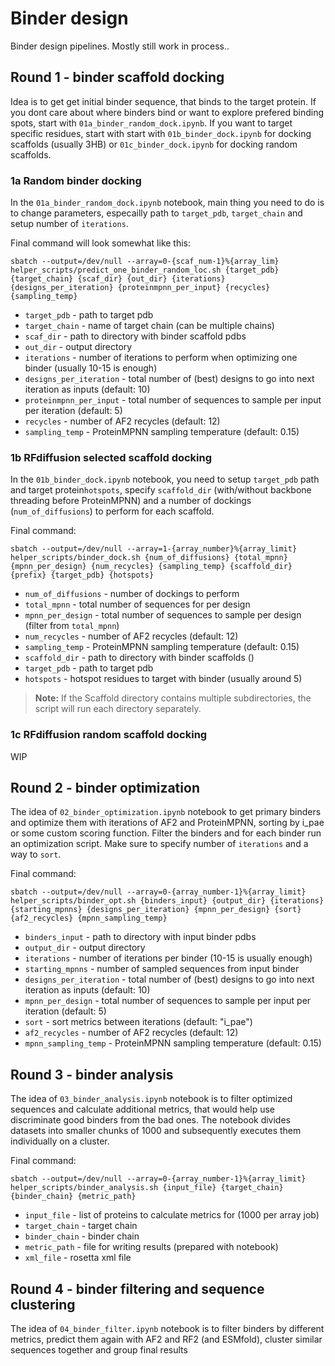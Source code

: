 # Binder design
Binder design pipelines. Mostly still work in process..

## Round 1 - binder scaffold docking
Idea is to get get initial binder sequence, that binds to the target protein. 
If you dont care about where binders bind or want to explore prefered binding spots, start with `01a_binder_random_dock.ipynb`.
If you want to target specific residues, start with start with `01b_binder_dock.ipynb` for docking scaffolds (usually 3HB) or `01c_binder_dock.ipynb` for docking random scaffolds.

### 1a Random binder docking
In the `01a_binder_random_dock.ipynb` notebook, main thing you need to do is to change parameters, especailly path to `target_pdb`, `target_chain` and setup number of `iterations`.

Final command will look somewhat like this:  
```
sbatch --output=/dev/null --array=0-{scaf_num-1}%{array_lim} helper_scripts/predict_one_binder_random_loc.sh {target_pdb} {target_chain} {scaf_dir} {out_dir} {iterations} {designs_per_iteration} {proteinmpnn_per_input} {recycles} {sampling_temp}
```

- `target_pdb` - path to target pdb
- `target_chain` - name of target chain (can be multiple chains)
- `scaf_dir` - path to directory with binder scaffold pdbs
- `out_dir` - output directory
- `iterations` - number of iterations to perform when optimizing one binder (usually 10-15 is enough)
- `designs_per_iteration` - total number of (best) designs to go into next iteration as inputs (default: 10)
- `proteinmpnn_per_input` - total number of sequences to sample per input per iteration (default: 5)
- `recycles` - number of AF2 recycles (default: 12)
- `sampling_temp` - ProteinMPNN sampling temperature (default: 0.15)


### 1b RFdiffusion selected scaffold docking
In the `01b_binder_dock.ipynb` notebook, you need to setup `target_pdb` path and target protein`hotspots`, specify `scaffold_dir` (with/without backbone threading before ProteinMPNN) and a number of dockings (`num_of_diffusions`) to perform for each scaffold.

Final command:
```
sbatch --output=/dev/null --array=1-{array_number}%{array_limit} helper_scripts/binder_dock.sh {num_of_diffusions} {total_mpnn} {mpnn_per_design} {num_recycles} {sampling_temp} {scaffold_dir} {prefix} {target_pdb} {hotspots}
```

- `num_of_diffusions` - number of dockings to perform
- `total_mpnn` - total number of sequences for per design
- `mpnn_per_design` - total number of sequences to sample per design (filter from `total_mpnn`)
- `num_recycles` - number of AF2 recycles (default: 12)
- `sampling_temp` - ProteinMPNN sampling temperature (default: 0.15)
- `scaffold_dir` - path to directory with binder scaffolds ()
- `target_pdb` - path to target pdb
- `hotspots` - hotspot residues to target with binder (usually around 5)

> **Note:** If the Scaffold directory contains multiple subdirectories, the script will run each directory separately.


### 1c RFdiffusion random scaffold docking
WIP

## Round 2 - binder optimization
The idea of `02_binder_optimization.ipynb` notebook to get primary binders and optimize them with iterations of AF2 and ProteinMPNN, sorting by i_pae or some custom scoring function. Filter the binders and for each binder run an optimization script. Make sure to specify number of `iterations` and a way to `sort`.

Final command:
```
sbatch --output=/dev/null --array=0-{array_number-1}%{array_limit} helper_scripts/binder_opt.sh {binders_input} {output_dir} {iterations} {starting_mpnns} {designs_per_iteration} {mpnn_per_design} {sort} {af2_recycles} {mpnn_sampling_temp}
```

- `binders_input` - path to directory with input binder pdbs
- `output_dir` - output directory
- `iterations` - number of iterations per binder (10-15 is usually enough)
- `starting_mpnns` - number of sampled sequences from input binder
- `designs_per_iteration` - total number of (best) designs to go into next iteration as inputs (default: 10)
- `mpnn_per_design` - total number of sequences to sample per input per iteration (default: 5)
- `sort` - sort metrics between iterations (default: "i_pae")
- `af2_recycles` - number of AF2 recycles (default: 12)
- `mpnn_sampling_temp` - ProteinMPNN sampling temperature (default: 0.15)


## Round 3 - binder analysis
The idea of `03_binder_analysis.ipynb` notebook is to filter optimized sequences and calculate additional metrics, that would help use discriminate good binders from the bad ones. The notebook divides datasets into smaller chunks of 1000 and subsequently executes them individually on a cluster.

Final command:
```
sbatch --output=/dev/null --array=0-{array_number-1}%{array_limit} helper_scripts/binder_analysis.sh {input_file} {target_chain} {binder_chain} {metric_path}
```

- `input_file` - list of proteins to calculate metrics for (1000 per array job)
- `target_chain` - target chain
- `binder_chain` - binder chain
- `metric_path` - file for writing results (prepared with notebook)
- `xml_file` - rosetta xml file

## Round 4 - binder filtering and sequence clustering
The idea of `04_binder_filter.ipynb` notebook is to filter binders by different metrics, predict them again with AF2 and RF2 (and ESMfold), cluster similar sequences together and group final results